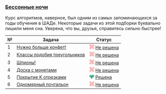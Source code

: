 ### [Бессонные ночи](https://coderun.yandex.ru/selections/eserajim)  
Курс алгоритмов, наверное, был одним из самых запоминающихся за годы обучения в ШАДе. Некоторые задачи из этой подборки буквально лишили меня сна. Уверена, что вы, друзья, справитесь сильно быстрее!

| № | Задача                                                                                                     | Статус                                                                                           |
|---|------------------------------------------------------------------------------------------------------------|--------------------------------------------------------------------------------------------------|
| 1 | [Нужно больше конфет!](https://coderun.yandex.ru/selections/eserajim/problems/sweets-wanted)               | <img src="../assets/ic_failure.svg" width="16"/> [Не решена](../eserajim/sweets-wanted.kt)       |
| 2 | [Классы подобия треугольников](https://coderun.yandex.ru/selections/eserajim/problems/triangle-similarity) | <img src="../assets/ic_failure.svg" width="16"/> [Не решена](../eserajim/triangle-similarity.kt) |
| 3 | [Шпионы!](https://coderun.yandex.ru/selections/eserajim/problems/spies)                                    | <img src="../assets/ic_failure.svg" width="16"/> [Не решена](../eserajim/spies.kt)               |
| 4 | [Доска с монетами](https://coderun.yandex.ru/selections/eserajim/problems/board-with-coins)                | <img src="../assets/ic_failure.svg" width="16"/> [Не решена](../eserajim/board-with-coins.kt)    |
| 5 | [Покрытие K отрезками](https://coderun.yandex.ru/selections/eserajim/problems/k-segments)                  | <img src="../assets/ic_success.svg" width="16"/> [Решена](../eserajim/k-segments.kt)             |
| 6 | [Одномерный почтальон](https://coderun.yandex.ru/selections/eserajim/problems/linear-postman)              | <img src="../assets/ic_failure.svg" width="16"/> [Не решена](../eserajim/linear-postman.kt)      |
